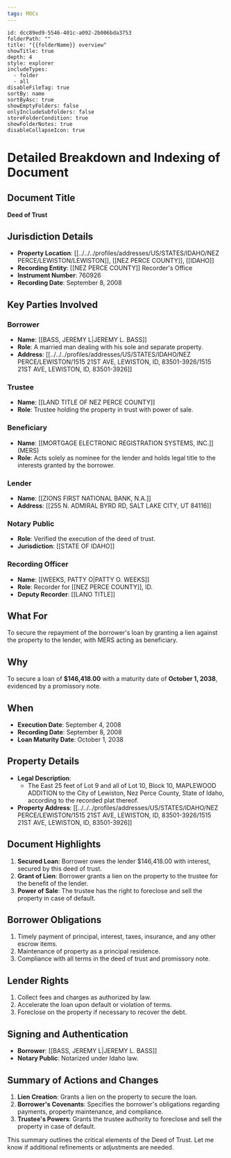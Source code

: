 ```yaml
---
tags: MOCs
---
```

```folder-overview
id: dcc89ed9-5546-401c-a092-2b006bda3753
folderPath: ""
title: "{{folderName}} overview"
showTitle: true
depth: 4
style: explorer
includeTypes:
  - folder
  - all
disableFileTag: true
sortBy: name
sortByAsc: true
showEmptyFolders: false
onlyIncludeSubfolders: false
storeFolderCondition: true
showFolderNotes: true
disableCollapseIcon: true
```
# Detailed Breakdown and Indexing of Document

## Document Title
**Deed of Trust**

## Jurisdiction Details
- **Property Location**: [[../../../profiles/addresses/US/STATES/IDAHO/NEZ PERCE/LEWISTON/LEWISTON]], [[NEZ PERCE COUNTY]], [[IDAHO]]
- **Recording Entity**: [[NEZ PERCE COUNTY]] Recorder's Office
- **Instrument Number**: 760926
- **Recording Date**: September 8, 2008

## Key Parties Involved
### Borrower
- **Name**: [[BASS, JEREMY L|JEREMY L. BASS]]
- **Role**: A married man dealing with his sole and separate property.
- **Address**: [[../../../profiles/addresses/US/STATES/IDAHO/NEZ PERCE/LEWISTON/1515 21ST AVE, LEWISTON, ID, 83501-3926/1515 21ST AVE, LEWISTON, ID, 83501-3926]]

### Trustee
- **Name**: [[LAND TITLE OF NEZ PERCE COUNTY]]
- **Role**: Trustee holding the property in trust with power of sale.

### Beneficiary
- **Name**: [[MORTGAGE ELECTRONIC REGISTRATION SYSTEMS, INC.]] (MERS)
- **Role**: Acts solely as nominee for the lender and holds legal title to the interests granted by the borrower.

### Lender
- **Name**: [[ZIONS FIRST NATIONAL BANK, N.A.]]
- **Address**: [[255 N. ADMIRAL BYRD RD, SALT LAKE CITY, UT 84116]]

### Notary Public
- **Role**: Verified the execution of the deed of trust.
- **Jurisdiction**: [[STATE OF IDAHO]]

### Recording Officer
- **Name**: [[WEEKS, PATTY O|PATTY O. WEEKS]]
- **Role**: Recorder for [[NEZ PERCE COUNTY]], ID.
- **Deputy Recorder**: [[LANO TITLE]]

## What For
To secure the repayment of the borrower's loan by granting a lien against the property to the lender, with MERS acting as beneficiary.

## Why
To secure a loan of **$146,418.00** with a maturity date of **October 1, 2038**, evidenced by a promissory note.

## When
- **Execution Date**: September 4, 2008
- **Recording Date**: September 8, 2008
- **Loan Maturity Date**: October 1, 2038

## Property Details
- **Legal Description**:
  - The East 25 feet of Lot 9 and all of Lot 10, Block 10, MAPLEWOOD ADDITION to the City of Lewiston, Nez Perce County, State of Idaho, according to the recorded plat thereof.
- **Property Address**: [[../../../profiles/addresses/US/STATES/IDAHO/NEZ PERCE/LEWISTON/1515 21ST AVE, LEWISTON, ID, 83501-3926/1515 21ST AVE, LEWISTON, ID, 83501-3926]]

## Document Highlights
1. **Secured Loan**: Borrower owes the lender $146,418.00 with interest, secured by this deed of trust.
2. **Grant of Lien**: Borrower grants a lien on the property to the trustee for the benefit of the lender.
3. **Power of Sale**: The trustee has the right to foreclose and sell the property in case of default.

## Borrower Obligations
1. Timely payment of principal, interest, taxes, insurance, and any other escrow items.
2. Maintenance of property as a principal residence.
3. Compliance with all terms in the deed of trust and promissory note.

## Lender Rights
1. Collect fees and charges as authorized by law.
2. Accelerate the loan upon default or violation of terms.
3. Foreclose on the property if necessary to recover the debt.

## Signing and Authentication
- **Borrower**: [[BASS, JEREMY L|JEREMY L. BASS]]
- **Notary Public**: Notarized under Idaho law.

## Summary of Actions and Changes
1. **Lien Creation**: Grants a lien on the property to secure the loan.
2. **Borrower's Covenants**: Specifies the borrower's obligations regarding payments, property maintenance, and compliance.
3. **Trustee's Powers**: Grants the trustee authority to foreclose and sell the property in case of default.

This summary outlines the critical elements of the Deed of Trust. Let me know if additional refinements or adjustments are needed.
